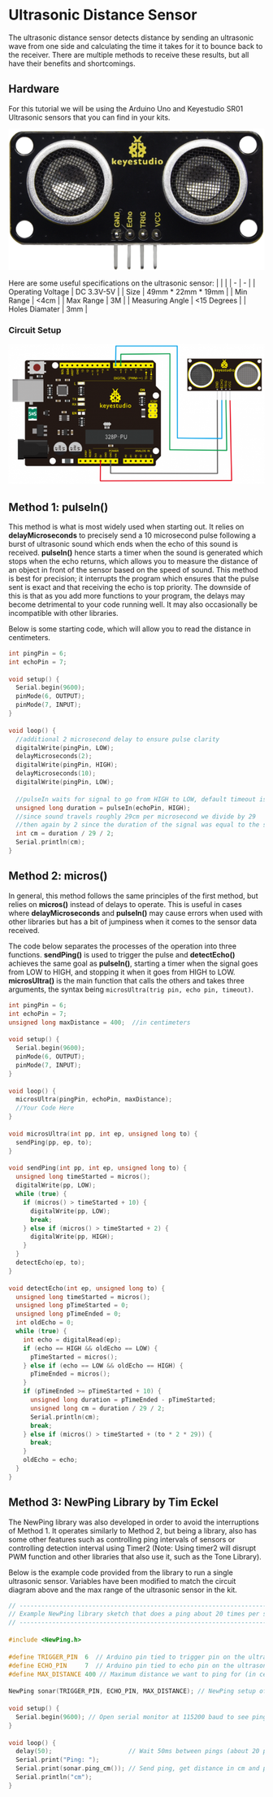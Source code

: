 # Ultrasonic Distance Sensor
The ultrasonic distance sensor detects distance by sending an ultrasonic wave from one side and calculating the time it takes for it to bounce back to the receiver. There are multiple methods to receive these results, but all have their benefits and shortcomings.
## Hardware
For this tutorial we will be using the Arduino Uno and Keyestudio SR01 Ultrasonic sensors that you can find in your kits.

![Image of SR01](./Images/sr01.png)

Here are some useful specifications on the ultrasonic sensor:
| | |
| - | - |
| Operating Voltage | DC 3.3V-5V |
| Size | 49mm * 22mm * 19mm |
| Min Range | <4cm |
| Max Range | 3M |
| Measuring Angle | <15 Degrees |
| Holes Diamater | 3mm |

### Circuit Setup

![Image of Circuit Setup](./Images/sr01SetupDiagram.png)

## Method 1: pulseIn()

This method is what is most widely used when starting out. It relies on **delayMicroseconds** to precisely send a 10 microsecond pulse following a burst of ultrasonic sound which ends when the echo of this sound is received. **pulseIn()** hence starts a timer when the sound is generated which stops when the echo returns, which allows you to measure the distance of an object in front of the sensor based on the speed of sound. This method is best for precision; it interrupts the program which ensures that the pulse sent is exact and that receiving the echo is top priority. The downside of this is that as you add more functions to your program, the delays may become detrimental to your code running well. It may also occasionally be incompatible with other libraries.

Below is some starting code, which will allow you to read the distance in centimeters.

```C++
int pingPin = 6;
int echoPin = 7;

void setup() {
  Serial.begin(9600);
  pinMode(6, OUTPUT);
  pinMode(7, INPUT);
}

void loop() {
  //additional 2 microsecond delay to ensure pulse clarity
  digitalWrite(pingPin, LOW);
  delayMicroseconds(2);
  digitalWrite(pingPin, HIGH);
  delayMicroseconds(10);
  digitalWrite(pingPin, LOW);

  //pulseIn waits for signal to go from HIGH to LOW, default timeout is 1000000
  unsigned long duration = pulseIn(echoPin, HIGH);
  //since sound travels roughly 29cm per microsecond we divide by 29
  //then again by 2 since the duration of the signal was equal to the sound traveling outward and back
  int cm = duration / 29 / 2;
  Serial.println(cm);
}
```

## Method 2: micros()

In general, this method follows the same principles of the first method, but relies on **micros()** instead of delays to operate. This is useful in cases where **delayMicroseconds** and **pulseIn()** may cause errors when used with other libraries but has a bit of jumpiness when it comes to the sensor data received.

The code below separates the processes of the operation into three functions. **sendPing()** is used to trigger the pulse and **detectEcho()** achieves the same goal as **pulseIn()**, starting a timer when the signal goes from LOW to HIGH, and stopping it when it goes from HIGH to LOW. **microsUltra()** is the main function that calls the others and takes three arguments, the syntax being ```microsUltra(trig pin, echo pin, timeout)```.

```C++
int pingPin = 6;
int echoPin = 7;
unsigned long maxDistance = 400;  //in centimeters

void setup() {
  Serial.begin(9600);
  pinMode(6, OUTPUT);
  pinMode(7, INPUT);
}

void loop() {
  microsUltra(pingPin, echoPin, maxDistance);
  //Your Code Here
}

void microsUltra(int pp, int ep, unsigned long to) {
  sendPing(pp, ep, to);
}

void sendPing(int pp, int ep, unsigned long to) {
  unsigned long timeStarted = micros();
  digitalWrite(pp, LOW);
  while (true) {
    if (micros() > timeStarted + 10) {
      digitalWrite(pp, LOW);
      break;
    } else if (micros() > timeStarted + 2) {
      digitalWrite(pp, HIGH);
    }
  }
  detectEcho(ep, to);
}

void detectEcho(int ep, unsigned long to) {
  unsigned long timeStarted = micros();
  unsigned long pTimeStarted = 0;
  unsigned long pTimeEnded = 0;
  int oldEcho = 0;
  while (true) {
    int echo = digitalRead(ep);
    if (echo == HIGH && oldEcho == LOW) {
      pTimeStarted = micros();
    } else if (echo == LOW && oldEcho == HIGH) {
      pTimeEnded = micros();
    }
    if (pTimeEnded >= pTimeStarted + 10) {
      unsigned long duration = pTimeEnded - pTimeStarted;
      unsigned long cm = duration / 29 / 2;
      Serial.println(cm);
      break;
    } else if (micros() > timeStarted + (to * 2 * 29)) {
      break;
    }
    oldEcho = echo;
  }
}
```

## Method 3: NewPing Library by Tim Eckel

The NewPing library was also developed in order to avoid the interruptions of Method 1. It operates similarly to Method 2, but being a library, also has some other features such as controlling ping intervals of sensors or controlling detection interval using Timer2 (Note: Using timer2 will disrupt PWM function and other libraries that also use it, such as the Tone Library).

Below is the example code provided from the library to run a single ultrasonic sensor. Variables have been modified to match the circuit diagram above and the max range of the ultrasonic sensor in the kit.

```C++
// ---------------------------------------------------------------------------
// Example NewPing library sketch that does a ping about 20 times per second.
// ---------------------------------------------------------------------------

#include <NewPing.h>

#define TRIGGER_PIN  6  // Arduino pin tied to trigger pin on the ultrasonic sensor.
#define ECHO_PIN     7  // Arduino pin tied to echo pin on the ultrasonic sensor.
#define MAX_DISTANCE 400 // Maximum distance we want to ping for (in centimeters). Maximum sensor distance is rated at 400-500cm.

NewPing sonar(TRIGGER_PIN, ECHO_PIN, MAX_DISTANCE); // NewPing setup of pins and maximum distance.

void setup() {
  Serial.begin(9600); // Open serial monitor at 115200 baud to see ping results.
}

void loop() {
  delay(50);                     // Wait 50ms between pings (about 20 pings/sec). 29ms should be the shortest delay between pings.
  Serial.print("Ping: ");
  Serial.print(sonar.ping_cm()); // Send ping, get distance in cm and print result (0 = outside set distance range)
  Serial.println("cm");
}
```
